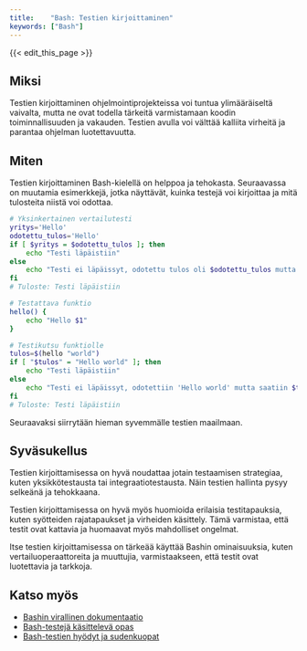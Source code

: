 ```yaml
---
title:    "Bash: Testien kirjoittaminen"
keywords: ["Bash"]
---
```


{{< edit_this_page >}}

## Miksi

Testien kirjoittaminen ohjelmointiprojekteissa voi tuntua ylimääräiseltä vaivalta, mutta ne ovat todella tärkeitä varmistamaan koodin toiminnallisuuden ja vakauden. Testien avulla voi välttää kalliita virheitä ja parantaa ohjelman luotettavuutta.

## Miten

Testien kirjoittaminen Bash-kielellä on helppoa ja tehokasta. Seuraavassa on muutamia esimerkkejä, jotka näyttävät, kuinka testejä voi kirjoittaa ja mitä tulosteita niistä voi odottaa.

```Bash
# Yksinkertainen vertailutesti
yritys='Hello'
odotettu_tulos='Hello'
if [ $yritys = $odotettu_tulos ]; then
    echo "Testi läpäistiin"
else
    echo "Testi ei läpäissyt, odotettu tulos oli $odotettu_tulos mutta saatiin $yritys"
fi
# Tuloste: Testi läpäistiin
```

```Bash
# Testattava funktio
hello() {
    echo "Hello $1"
}

# Testikutsu funktiolle
tulos=$(hello "world")
if [ "$tulos" = "Hello world" ]; then
    echo "Testi läpäistiin"
else
    echo "Testi ei läpäissyt, odotettiin 'Hello world' mutta saatiin $tulos"
fi
# Tuloste: Testi läpäistiin
```

Seuraavaksi siirrytään hieman syvemmälle testien maailmaan.

## Syväsukellus

Testien kirjoittamisessa on hyvä noudattaa jotain testaamisen strategiaa, kuten yksikkötestausta tai integraatiotestausta. Näin testien hallinta pysyy selkeänä ja tehokkaana.

Testien kirjoittamisessa on hyvä myös huomioida erilaisia testitapauksia, kuten syötteiden rajatapaukset ja virheiden käsittely. Tämä varmistaa, että testit ovat kattavia ja huomaavat myös mahdolliset ongelmat.

Itse testien kirjoittamisessa on tärkeää käyttää Bashin ominaisuuksia, kuten vertailuoperaattoreita ja muuttujia, varmistaakseen, että testit ovat luotettavia ja tarkkoja.

## Katso myös

- [Bashin virallinen dokumentaatio](https://www.gnu.org/software/bash/manual/bash)
- [Bash-testejä käsittelevä opas](https://www.bash.academy/guide/testing.html)
- [Bash-testien hyödyt ja sudenkuopat](https://spin.atomicobject.com/2016/09/07/bash-testing/)